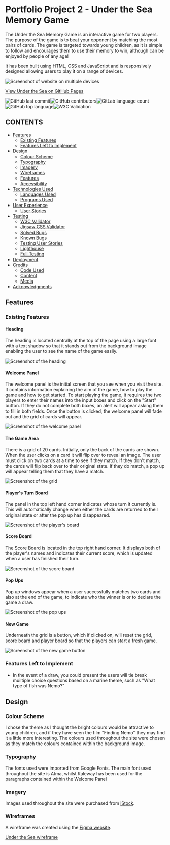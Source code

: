 # Portfolio Project 2 - Under the Sea Memory Game

The Under the Sea Memory Game is an interactive game for two players. The purpose of the game is to beat your opponent by matching the most pairs of cards. The game is targeted towards young children, as it is simple to follow and encourages them to use their memory to win, although can be enjoyed by people of any age! 

It has been built using HTML, CSS and JavaScript and is responsively designed allowing users to play it on a range of devices.

![Screenshot of website on multiple devices](documentation/screenshots/screenshot.png)

[View Under the Sea on GitHub Pages](https://michellebritton.github.io/under-the-sea/)

![GitHub last commit](https://img.shields.io/github/last-commit/michellebritton/under-the-sea?style=for-the-badge)![GitHub contributors](https://img.shields.io/github/contributors/michellebritton/under-the-sea?style=for-the-badge)![GitLab language count](https://img.shields.io/gitlab/languages/count/michellebritton/under-the-sea?style=for-the-badge)![GitHub top language](https://img.shields.io/github/languages/top/michellebritton/under-the-sea?style=for-the-badge)![W3C Validation](https://img.shields.io/w3c-validation/html?style=for-the-badge&targetUrl=https%3A%2F%2Fmichellebritton.github.io%2Funder-the-sea%2Findex.html)

## CONTENTS

- [Features](#features)
    - [Existing Features](#existing-features)
    - [Features Left to Implement](#features-left-to-implement)
- [Design](#design)
    - [Colour Scheme](#colour-scheme)
    - [Typography](#typography)
    - [Imagery](#imagery)
    - [Wireframes](#wireframes)
    - [Features](#features)
    - [Accessibility](#accessibility)
- [Technologies Used](#technologies-used)
    - [Languages Used](#languages-used)
    - [Programs Used](#programs-used)
- [User Experience](#user-experience)
    - [User Stories](#user-stories)
- [Testing](#testing)
    - [W3C Validator](#w3c-validator)
    - [Jigsaw CSS Validator](#jigsaw-css-validator)
    - [Solved Bugs](#solved-bugs)
    - [Known Bugs](#known-bugs)
    - [Testing User Stories](#testing-user-stories)
    - [Lighthouse](#lighthouse)
    - [Full Testing](#full-testing)
- [Deployment](#deployment) 
- [Credits](#credits)
    - [Code Used](#code-used)
    - [Content](#content) 
    - [Media](#media) 
- [Acknowledgments](#acknowledgements)

## Features
### Existing Features
#### Heading
The heading is located centrally at the top of the page using a large font with a text shadow so that it stands out from the background image enabling the user to see the name of the game easily.

![Screenshot of the heading](documentation/screenshots/screenshot-heading.png)

#### Welcome Panel 
The welcome panel is the initial screen that you see when you visit the site. It contains information explaining the aim of the game, how to play the game and how to get started. To start playing the game, it requires the two players to enter their names into the input boxes and click on the "Start" button. If they do not complete both boxes, an alert will appear asking them to fill in both fields. Once the button is clicked, the welcome panel will fade out and the grid of cards will appear.

![Screenshot of the welcome panel](documentation/screenshots/screenshot-welcome.png)

#### The Game Area
There is a grid of 20 cards. Initially, only the back of the cards are shown. When the user clicks on a card it will flip over to reveal an image. The user must click on two cards at a time to see if they match. If they don't match, the cards will flip back over to their original state. If they do match, a pop up will appear telling them that they have a match.

![Screenshot of the grid](documentation/screenshots/screenshot-grid.png)

#### Player's Turn Board
The panel in the top left hand corner indicates whose turn it currently is. This will automatically change when either the cards are returned to their original state or after the pop up has disappeared.

![Screenshot of the player's board](documentation/screenshots/screenshot-players.png)

#### Score Board
The Score Board is located in the top right hand corner. It displays both of the player's names and indicates their current score, which is updated when a user has finished their turn.

![Screenshot of the score board](documentation/screenshots/screenshot-score.png)

#### Pop Ups
Pop up windows appear when a user successfully matches two cards and also at the end of the game, to indicate who the winner is or to declare the game a draw. 

![Screenshot of the pop ups](documentation/screenshots/screenshot-popups.png)

#### New Game
Underneath the grid is a button, which if clicked on, will reset the grid, score board and player board so that the players can start a fresh game.

![Screenshot of the new game button](documentation/screenshots/screenshot-new.png)

### Features Left to Implement
- In the event of a draw, you could present the users will tie break muiltiple choice questions based on a marine theme, such as "What type of fish was Nemo?"

## Design

### Colour Scheme

I chose the theme as I thought the bright colours would be attractive to young children, and if they have seen the film "Finding Nemo" they may find it a little more interesting. The colours used throughout the site were chosen as they match the colours contained within the background image.

### Typography

The fonts used were imported from Google Fonts. The main font used throughout the site is Atma, whilst Raleway has been used for the paragraphs contained within the Welcome Panel

### Imagery

Images used throughout the site were purchased from [iStock](https://www.istockphoto.com/).

### Wireframes

A wireframe was created using the [Figma website](https://www.figma.com/).

[Under the Sea wireframe](https://www.figma.com/proto/RlWv7VijrgxyrQ0Vkw2zgw/Under-the-Sea?type=design&node-id=19-34&scaling=min-zoom&page-id=14%3A2&starting-point-node-id=19%3A84)

